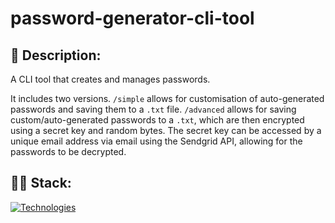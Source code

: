 # password-generator-cli-tool

## 📃 Description:
A CLI tool that creates and manages passwords. 

It includes two versions. ```/simple``` allows for customisation of auto-generated passwords and saving them to a ```.txt``` file. ```/advanced``` allows for saving 
custom/auto-generated passwords to a ```.txt```, which are then encrypted using a secret key and random bytes. The secret key can be accessed by a unique email address
via email using the Sendgrid API, allowing for the passwords to be decrypted.

## 👩‍💻 Stack:
[![Technologies](https://skillicons.dev/icons?i=js,nodejs&theme=dark)](https://skillicons.dev)
